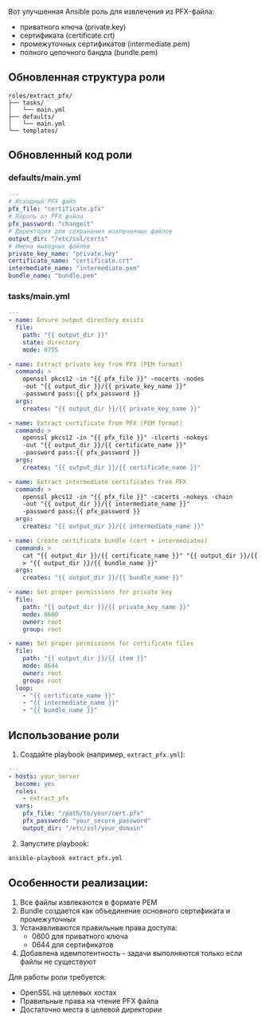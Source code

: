 Вот улучшенная Ansible роль для извлечения из PFX-файла:
- приватного ключа (private.key)
- сертификата (certificate.crt)
- промежуточных сертификатов (intermediate.pem)
- полного цепочного бандла (bundle.pem)

## Обновленная структура роли
```
roles/extract_pfx/
├── tasks/
│   └── main.yml
├── defaults/
│   └── main.yml
└── templates/
```

## Обновленный код роли

### defaults/main.yml
```yaml
---
# Исходный PFX файл
pfx_file: "certificate.pfx"
# Пароль от PFX файла
pfx_password: "changeit"
# Директория для сохранения извлеченных файлов
output_dir: "/etc/ssl/certs"
# Имена выходных файлов
private_key_name: "private.key"
certificate_name: "certificate.crt"
intermediate_name: "intermediate.pem"
bundle_name: "bundle.pem"
```

### tasks/main.yml
```yaml
---
- name: Ensure output directory exists
  file:
    path: "{{ output_dir }}"
    state: directory
    mode: 0755

- name: Extract private key from PFX (PEM format)
  command: >
    openssl pkcs12 -in "{{ pfx_file }}" -nocerts -nodes
    -out "{{ output_dir }}/{{ private_key_name }}"
    -password pass:{{ pfx_password }}
  args:
    creates: "{{ output_dir }}/{{ private_key_name }}"

- name: Extract certificate from PFX (PEM format)
  command: >
    openssl pkcs12 -in "{{ pfx_file }}" -clcerts -nokeys
    -out "{{ output_dir }}/{{ certificate_name }}"
    -password pass:{{ pfx_password }}
  args:
    creates: "{{ output_dir }}/{{ certificate_name }}"

- name: Extract intermediate certificates from PFX
  command: >
    openssl pkcs12 -in "{{ pfx_file }}" -cacerts -nokeys -chain
    -out "{{ output_dir }}/{{ intermediate_name }}"
    -password pass:{{ pfx_password }}
  args:
    creates: "{{ output_dir }}/{{ intermediate_name }}"

- name: Create certificate bundle (cert + intermediates)
  command: >
    cat "{{ output_dir }}/{{ certificate_name }}" "{{ output_dir }}/{{ intermediate_name }}"
    > "{{ output_dir }}/{{ bundle_name }}"
  args:
    creates: "{{ output_dir }}/{{ bundle_name }}"

- name: Set proper permissions for private key
  file:
    path: "{{ output_dir }}/{{ private_key_name }}"
    mode: 0600
    owner: root
    group: root

- name: Set proper permissions for certificate files
  file:
    path: "{{ output_dir }}/{{ item }}"
    mode: 0644
    owner: root
    group: root
  loop:
    - "{{ certificate_name }}"
    - "{{ intermediate_name }}"
    - "{{ bundle_name }}"
```

## Использование роли

1. Создайте playbook (например, `extract_pfx.yml`):
```yaml
---
- hosts: your_server
  become: yes
  roles:
    - extract_pfx
  vars:
    pfx_file: "/path/to/your/cert.pfx"
    pfx_password: "your_secure_password"
    output_dir: "/etc/ssl/your_domain"
```

2. Запустите playbook:
```bash
ansible-playbook extract_pfx.yml
```

## Особенности реализации:
1. Все файлы извлекаются в формате PEM
2. Bundle создается как объединение основного сертификата и промежуточных
3. Устанавливаются правильные права доступа:
   - 0600 для приватного ключа
   - 0644 для сертификатов
4. Добавлена идемпотентность - задачи выполняются только если файлы не существуют

Для работы роли требуется:
- OpenSSL на целевых хостах
- Правильные права на чтение PFX файла
- Достаточно места в целевой директории